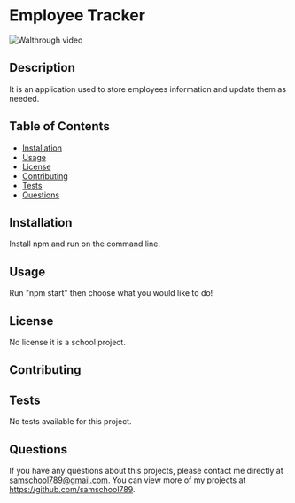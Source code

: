 # Employee Tracker
 
  ![Walthrough video](https://github.com/samschool789/employee-tracker/blob/main/video/readme.gif)
 
 
 
  ## Description 
  It is an application used to store employees information and update them as needed.
  ## Table of Contents
  * [Installation](#installation)
  * [Usage](#usage)
  * [License](#license)
  * [Contributing](#contributing)
  * [Tests](#tests)
  * [Questions](#questions)
  
  ## Installation 
  Install npm and run on the command line.
  ## Usage 
  Run "npm start" then choose what you would like to do!
  ## License 
  No license it is a school project.
  ## Contributing 
  
  ## Tests
  No tests available for this project.
  ## Questions
  If you have any questions about this projects, please contact me directly at samschool789@gmail.com. You can view more of my projects at https://github.com/samschool789.

